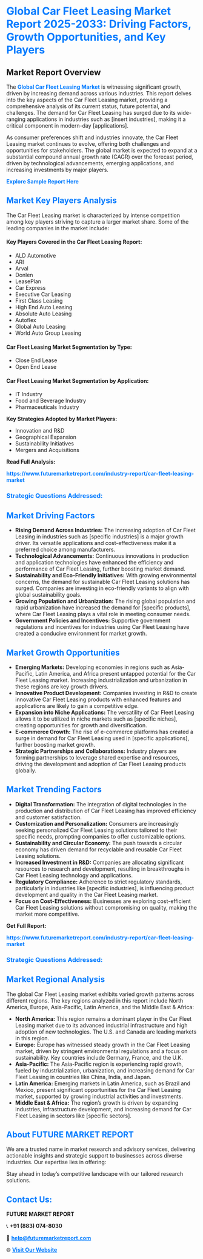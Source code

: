 <h1 style="color: #007BFF;">Global Car Fleet Leasing Market Report 2025-2033: Driving Factors, Growth Opportunities, and Key Players</h1>

<section id="overview">
<h2>Market Report Overview</h2>
<p>The <a href="https://www.futuremarketreport.com/industry-report/car-fleet-leasing-market" style="color: #007BFF; text-decoration: none;"><strong>Global Car Fleet Leasing Market</strong></a> is witnessing significant growth, driven by increasing demand across various industries. This report delves into the key aspects of the Car Fleet Leasing market, providing a comprehensive analysis of its current status, future potential, and challenges. The demand for Car Fleet Leasing has surged due to its wide-ranging applications in industries such as [insert industries], making it a critical component in modern-day [applications].</p>
<p>As consumer preferences shift and industries innovate, the Car Fleet Leasing market continues to evolve, offering both challenges and opportunities for stakeholders. The global market is expected to expand at a substantial compound annual growth rate (CAGR) over the forecast period, driven by technological advancements, emerging applications, and increasing investments by major players.</p>
</section>

<section id="overview">
<p><a href="https://www.futuremarketreport.com/request-sample/reportId=64087" style="color: #007BFF; text-decoration: none;"><strong>Explore Sample Report Here</strong></a></p>
</section>

<section id="key-players">
<h2 style="color: #007BFF;">Market Key Players Analysis</h2>
<p>The Car Fleet Leasing market is characterized by intense competition among key players striving to capture a larger market share. Some of the leading companies in the market include:</p>
<h4>Key Players Covered in the Car Fleet Leasing Report:</h4>
<ul><li>ALD Automotive</li><li>ARI</li><li>Arval</li><li>Donlen</li><li>LeasePlan</li><li>Car Express</li><li>Executive Car Leasing</li><li>First Class Leasing</li><li>High End Auto Leasing</li><li>Absolute Auto Leasing</li><li>Autoflex</li><li>Global Auto Leasing</li><li>World Auto Group Leasing</li></ul>
<h4>Car Fleet Leasing Market Segmentation by Type:</h4>
<ul><li>Close End Lease</li><li>Open End Lease</li></ul>

<h4>Car Fleet Leasing Market Segmentation by Application:</h4>
<ul><li>IT Industry</li><li>Food and Beverage Industry</li><li>Pharmaceuticals Industry</li></ul>
<p><strong>Key Strategies Adopted by Market Players:</strong></p>
<ul>
<li>Innovation and R&D</li>
<li>Geographical Expansion</li>
<li>Sustainability Initiatives</li>
<li>Mergers and Acquisitions</li>
</ul>
</section>

<section>
<p><strong>Read Full Analysis: </strong></p><a href="https://www.futuremarketreport.com/industry-report/car-fleet-leasing-market" style="color: #007BFF; text-decoration: none;"><strong>https://www.futuremarketreport.com/industry-report/car-fleet-leasing-market</strong></a>
<h3 style="color: #007BFF;">Strategic Questions Addressed:</h3>
</section>

<section id="driving-factors">
<h2 style="color: #007BFF;">Market Driving Factors</h2>
<ul>
<li><strong>Rising Demand Across Industries:</strong> The increasing adoption of Car Fleet Leasing in industries such as [specific industries] is a major growth driver. Its versatile applications and cost-effectiveness make it a preferred choice among manufacturers.</li>
<li><strong>Technological Advancements:</strong> Continuous innovations in production and application technologies have enhanced the efficiency and performance of Car Fleet Leasing, further boosting market demand.</li>
<li><strong>Sustainability and Eco-Friendly Initiatives:</strong> With growing environmental concerns, the demand for sustainable Car Fleet Leasing solutions has surged. Companies are investing in eco-friendly variants to align with global sustainability goals.</li>
<li><strong>Growing Population and Urbanization:</strong> The rising global population and rapid urbanization have increased the demand for [specific products], where Car Fleet Leasing plays a vital role in meeting consumer needs.</li>
<li><strong>Government Policies and Incentives:</strong> Supportive government regulations and incentives for industries using Car Fleet Leasing have created a conducive environment for market growth.</li>
</ul>
</section>

<section id="growth-opportunities">
<h2 style="color: #007BFF;">Market Growth Opportunities</h2>
<ul>
<li><strong>Emerging Markets:</strong> Developing economies in regions such as Asia-Pacific, Latin America, and Africa present untapped potential for the Car Fleet Leasing market. Increasing industrialization and urbanization in these regions are key growth drivers.</li>
<li><strong>Innovative Product Development:</strong> Companies investing in R&D to create innovative Car Fleet Leasing products with enhanced features and applications are likely to gain a competitive edge.</li>
<li><strong>Expansion into Niche Applications:</strong> The versatility of Car Fleet Leasing allows it to be utilized in niche markets such as [specific niches], creating opportunities for growth and diversification.</li>
<li><strong>E-commerce Growth:</strong> The rise of e-commerce platforms has created a surge in demand for Car Fleet Leasing used in [specific applications], further boosting market growth.</li>
<li><strong>Strategic Partnerships and Collaborations:</strong> Industry players are forming partnerships to leverage shared expertise and resources, driving the development and adoption of Car Fleet Leasing products globally.</li>
</ul>
</section>

<section id="trending-factors">
<h2 style="color: #007BFF;">Market Trending Factors</h2>
<ul>
<li><strong>Digital Transformation:</strong> The integration of digital technologies in the production and distribution of Car Fleet Leasing has improved efficiency and customer satisfaction.</li>
<li><strong>Customization and Personalization:</strong> Consumers are increasingly seeking personalized Car Fleet Leasing solutions tailored to their specific needs, prompting companies to offer customizable options.</li>
<li><strong>Sustainability and Circular Economy:</strong> The push towards a circular economy has driven demand for recyclable and reusable Car Fleet Leasing solutions.</li>
<li><strong>Increased Investment in R&D:</strong> Companies are allocating significant resources to research and development, resulting in breakthroughs in Car Fleet Leasing technology and applications.</li>
<li><strong>Regulatory Compliance:</strong> Adherence to strict regulatory standards, particularly in industries like [specific industries], is influencing product development and quality in the Car Fleet Leasing market.</li>
<li><strong>Focus on Cost-Effectiveness:</strong> Businesses are exploring cost-efficient Car Fleet Leasing solutions without compromising on quality, making the market more competitive.</li>
</ul>
</section>

<section>
<p><strong>Get Full Report: </strong></p><a href="https://www.futuremarketreport.com/industry-report/car-fleet-leasing-market" style="color: #007BFF; text-decoration: none;"><strong>https://www.futuremarketreport.com/industry-report/car-fleet-leasing-market</strong></a>
<h3 style="color: #007BFF;">Strategic Questions Addressed:</h3>
</section>


<section id="regional-analysis">
<h2 style="color: #007BFF;">Market Regional Analysis</h2>
<p>The global Car Fleet Leasing market exhibits varied growth patterns across different regions. The key regions analyzed in this report include North America, Europe, Asia-Pacific, Latin America, and the Middle East & Africa:</p>
<ul>
<li><strong>North America:</strong> This region remains a dominant player in the Car Fleet Leasing market due to its advanced industrial infrastructure and high adoption of new technologies. The U.S. and Canada are leading markets in this region.</li>
<li><strong>Europe:</strong> Europe has witnessed steady growth in the Car Fleet Leasing market, driven by stringent environmental regulations and a focus on sustainability. Key countries include Germany, France, and the U.K.</li>
<li><strong>Asia-Pacific:</strong> The Asia-Pacific region is experiencing rapid growth, fueled by industrialization, urbanization, and increasing demand for Car Fleet Leasing in countries like China, India, and Japan.</li>
<li><strong>Latin America:</strong> Emerging markets in Latin America, such as Brazil and Mexico, present significant opportunities for the Car Fleet Leasing market, supported by growing industrial activities and investments.</li>
<li><strong>Middle East & Africa:</strong> The region’s growth is driven by expanding industries, infrastructure development, and increasing demand for Car Fleet Leasing in sectors like [specific sectors].</li>
</ul>
</section>

<footer>
<h2 style="color: #007BFF;">About FUTURE MARKET REPORT</h2>
<p>We are a trusted name in market research and advisory services, delivering actionable insights and strategic support to businesses across diverse industries. Our expertise lies in offering:</p>

<p>Stay ahead in today’s competitive landscape with our tailored research solutions.</p>

<h2 style="color: #007BFF;">Contact Us:</h2>
<p><strong>FUTURE MARKET REPORT</strong></p>
<p>📞 <strong>+91 (883) 074-8030</strong></p>
<p>📧 <strong><a href="mailto:help@futuremarketreport.com" style="color: #007BFF;">help@futuremarketreport.com</a></strong></p>
<p>🌐 <strong><a href="https://www.futuremarketreport.com/" style="color: #007BFF;">Visit Our Website</a></strong></p>
</footer>